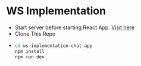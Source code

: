 # WS Implementation
- Start server before starting React App. [Visit here](https://github.com/sinhapaurush/ws-implementation-chat-express)
- Clone This Repo
- ```bash
  cd ws-implementation-chat-app
  npm install
  npm run dev
```